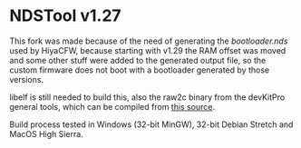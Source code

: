 # NDSTool v1.27

This fork was made because of the need of generating the *bootloader.nds* used by HiyaCFW, because starting with v1.29 the RAM offset was moved and some other stuff were added to the generated output file, so the custom firmware does not boot with a bootloader generated by those versions.

libelf is still needed to build this, also the raw2c binary from the devKitPro general tools, which can be compiled from [this source](https://raw.githubusercontent.com/devkitPro/general-tools/master/raw2c.c).

Build process tested in Windows (32-bit MinGW), 32-bit Debian Stretch and MacOS High Sierra.
